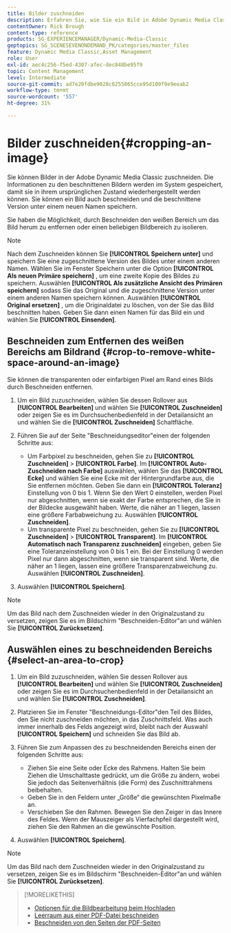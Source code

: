 ```yaml
---
title: Bilder zuschneiden
description: Erfahren Sie, wie Sie ein Bild in Adobe Dynamic Media Classic zuschneiden.
contentOwner: Rick Brough
content-type: reference
products: SG_EXPERIENCEMANAGER/Dynamic-Media-Classic
geptopics: SG_SCENESEVENONDEMAND_PK/categories/master_files
feature: Dynamic Media Classic,Asset Management
role: User
exl-id: aec4c256-f5ed-4307-afec-dec848be95f9
topic: Content Management
level: Intermediate
source-git-commit: ad7e20fdbe9028c6255865cce95d109f9e9eeab2
workflow-type: tm+mt
source-wordcount: '557'
ht-degree: 31%

---
```


# Bilder zuschneiden{#cropping-an-image}

Sie können Bilder in der Adobe Dynamic Media Classic zuschneiden. Die Informationen zu den beschnittenen Bildern werden im System gespeichert, damit sie in ihrem ursprünglichen Zustand wiederhergestellt werden können. Sie können ein Bild auch beschneiden und die beschnittene Version unter einem neuen Namen speichern.

Sie haben die Möglichkeit, durch Beschneiden den weißen Bereich um das Bild herum zu entfernen oder einen beliebigen Bildbereich zu isolieren.

>[!NOTE]
>
>Nach dem Zuschneiden können Sie **[!UICONTROL Speichern unter]** und speichern Sie eine zugeschnittene Version des Bildes unter einem anderen Namen. Wählen Sie im Fenster Speichern unter die Option **[!UICONTROL Als neuen Primäre speichern]** , um eine zweite Kopie des Bildes zu speichern. Auswählen **[!UICONTROL Als zusätzliche Ansicht des Primären speichern]** sodass Sie das Original und die zugeschnittene Version unter einem anderen Namen speichern können. Auswählen **[!UICONTROL Original ersetzen]** , um die Originaldatei zu löschen, von der Sie das Bild beschnitten haben. Geben Sie dann einen Namen für das Bild ein und wählen Sie **[!UICONTROL Einsenden]**.

## Beschneiden zum Entfernen des weißen Bereichs am Bildrand {#crop-to-remove-white-space-around-an-image}

Sie können die transparenten oder einfarbigen Pixel am Rand eines Bilds durch Beschneiden entfernen.

1. Um ein Bild zuzuschneiden, wählen Sie dessen Rollover aus **[!UICONTROL Bearbeiten]** und wählen Sie **[!UICONTROL Zuschneiden]** oder zeigen Sie es im Durchsuchenbedienfeld in der Detailansicht an und wählen Sie die **[!UICONTROL Zuschneiden]** Schaltfläche.
1. Führen Sie auf der Seite &quot;Beschneidungseditor&quot;einen der folgenden Schritte aus:

   * Um Farbpixel zu beschneiden, gehen Sie zu **[!UICONTROL Zuschneiden]** > **[!UICONTROL Farbe]**. Im **[!UICONTROL Auto-Zuschneiden nach Farbe]** auswählen, wählen Sie das **[!UICONTROL Ecke]** und wählen Sie eine Ecke mit der Hintergrundfarbe aus, die Sie entfernen möchten. Geben Sie dann ein **[!UICONTROL Toleranz]** Einstellung von 0 bis 1. Wenn Sie den Wert 0 einstellen, werden Pixel nur abgeschnitten, wenn sie exakt der Farbe entsprechen, die Sie in der Bildecke ausgewählt haben. Werte, die näher an 1 liegen, lassen eine größere Farbabweichung zu. Auswählen **[!UICONTROL Zuschneiden]**.
   * Um transparente Pixel zu beschneiden, gehen Sie zu **[!UICONTROL Zuschneiden]** > **[!UICONTROL Transparent]**. Im **[!UICONTROL Automatisch nach Transparenz zuschneiden]** eingeben, geben Sie eine Toleranzeinstellung von 0 bis 1 ein. Bei der Einstellung 0 werden Pixel nur dann abgeschnitten, wenn sie transparent sind. Werte, die näher an 1 liegen, lassen eine größere Transparenzabweichung zu. Auswählen **[!UICONTROL Zuschneiden]**.

1. Auswählen **[!UICONTROL Speichern]**.

>[!NOTE]
>
>Um das Bild nach dem Zuschneiden wieder in den Originalzustand zu versetzen, zeigen Sie es im Bildschirm &quot;Beschneiden-Editor&quot;an und wählen Sie **[!UICONTROL Zurücksetzen]**.

## Auswählen eines zu beschneidenden Bereichs {#select-an-area-to-crop}

1. Um ein Bild zuzuschneiden, wählen Sie dessen Rollover aus **[!UICONTROL Bearbeiten]** und wählen Sie **[!UICONTROL Zuschneiden]** oder zeigen Sie es im Durchsuchenbedienfeld in der Detailansicht an und wählen Sie **[!UICONTROL Zuschneiden]**.

1. Platzieren Sie im Fenster &quot;Beschneidungs-Editor&quot;den Teil des Bildes, den Sie nicht zuschneiden möchten, in das Zuschnittsfeld. Was auch immer innerhalb des Felds angezeigt wird, bleibt nach der Auswahl **[!UICONTROL Speichern]** und schneiden Sie das Bild ab.
1. Führen Sie zum Anpassen des zu beschneidenden Bereichs einen der folgenden Schritte aus:

   * Ziehen Sie eine Seite oder Ecke des Rahmens. Halten Sie beim Ziehen die Umschalttaste gedrückt, um die Größe zu ändern, wobei Sie jedoch das Seitenverhältnis (die Form) des Zuschnittrahmens beibehalten.
   * Geben Sie in den Feldern unter „Größe“ die gewünschten Pixelmaße an.
   * Verschieben Sie den Rahmen. Bewegen Sie den Zeiger in das Innere des Feldes. Wenn der Mauszeiger als Vierfachpfeil dargestellt wird, ziehen Sie den Rahmen an die gewünschte Position.

1. Auswählen **[!UICONTROL Speichern]**.

>[!NOTE]
>
>Um das Bild nach dem Zuschneiden wieder in den Originalzustand zu versetzen, zeigen Sie es im Bildschirm &quot;Beschneiden-Editor&quot;an und wählen Sie **[!UICONTROL Zurücksetzen]**.

>[!MORELIKETHIS]
>
>* [Optionen für die Bildbearbeitung beim Hochladen](image-editing-options-upload.md#image-editing-options-at-upload)
>* [Leerraum aus einer PDF-Datei beschneiden](pdfs.md#cropping_white_space_from_a_pdf_file)
>* [Beschneiden von den Seiten der PDF-Seiten](pdfs.md#cropping_from_the_sides_of_pdf_pages)
